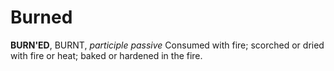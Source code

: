 # Burned

**BURN'ED**, BURNT, _participle passive_ Consumed with fire; scorched or dried with fire or heat; baked or hardened in the fire.